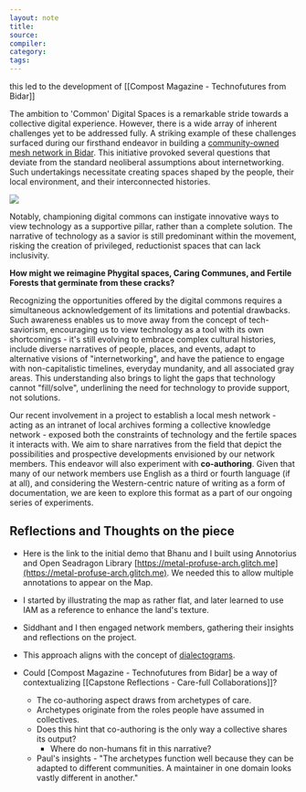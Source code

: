 ```yaml
---
layout: note
title:
source:
compiler:
category:
tags: 
---
```

this led to the development of [[Compost Magazine - Technofutures from Bidar]]

The ambition to 'Common' Digital Spaces is a remarkable stride towards a collective digital experience. However, there is a wide array of inherent challenges yet to be addressed fully. A striking example of these challenges surfaced during our firsthand endeavor in building a [community-owned mesh network in Bidar](https://www.apc.org/en/blog/community-networks-stories-experiences-co-creating-local-knowledge-network). This initiative provoked several questions that deviate from the standard neoliberal assumptions about internetworking. Such undertakings necessitate creating spaces shaped by the people, their local environment, and their interconnected histories.

![](https://live.staticflickr.com/65535/51027646522_00ac213005_b.jpg)

Notably, championing digital commons can instigate innovative ways to view technology as a supportive pillar, rather than a complete solution. The narrative of technology as a savior is still predominant within the movement, risking the creation of privileged, reductionist spaces that can lack inclusivity.

**How might we reimagine Phygital spaces, Caring Communes, and Fertile Forests that germinate from these cracks?**

Recognizing the opportunities offered by the digital commons requires a simultaneous acknowledgement of its limitations and potential drawbacks. Such awareness enables us to move away from the concept of tech-saviorism, encouraging us to view technology as a tool with its own shortcomings - it's still evolving to embrace complex cultural histories, include diverse narratives of people, places, and events, adapt to alternative visions of "internetworking", and have the patience to engage with non-capitalistic timelines, everyday mundanity, and all associated gray areas. This understanding also brings to light the gaps that technology cannot "fill/solve", underlining the need for technology to provide support, not solutions.

Our recent involvement in a project to establish a local mesh network - acting as an intranet of local archives forming a collective knowledge network - exposed both the constraints of technology and the fertile spaces it interacts with. We aim to share narratives from the field that depict the possibilities and prospective developments envisioned by our network members. This endeavor will also experiment with **co-authoring**. Given that many of our network members use English as a third or fourth language (if at all), and considering the Western-centric nature of writing as a form of documentation, we are keen to explore this format as a part of our ongoing series of experiments.

## Reflections and Thoughts on the piece

- Here is the link to the initial demo that Bhanu and I built using Annotorius and Open Seadragon Library [https://metal-profuse-arch.glitch.me](https://metal-profuse-arch.glitch.me). We needed this to allow multiple annotations to appear on the Map.
- I started by illustrating the map as rather flat, and later learned to use IAM as a reference to enhance the land's texture.
- Siddhant and I then engaged network members, gathering their insights and reflections on the project.
- This approach aligns with the concept of [dialectograms](http://www.dialectograms.com).
- Could [Compost Magazine - Technofutures from Bidar] be a way of contextualizing [[Capstone Reflections - Care-full Collaborations]]?

	* The co-authoring aspect draws from archetypes of care.
	* Archetypes originate from the roles people have assumed in collectives.
	* Does this hint that co-authoring is the only way a collective shares its output?
		* Where do non-humans fit in this narrative?
	* Paul's insights - "The archetypes function well because they can be adapted to different communities. A maintainer in one domain looks vastly different in another."